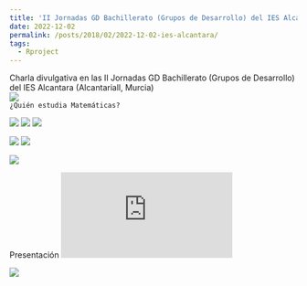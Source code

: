 ```yaml
---
title: 'II Jornadas GD Bachillerato (Grupos de Desarrollo) del IES Alcantara'
date: 2022-12-02
permalink: /posts/2018/02/2022-12-02-ies-alcantara/
tags:
  - Rproject
---
```


Charla divulgativa en las II Jornadas GD Bachillerato (Grupos de Desarrollo) del IES Alcantara (Alcantariall, Murcia) <br> ![](https://amaurandi.github.io/files/20221203-GDBachillerato-vi.png) <br> `¿Quién estudia Matemáticas?`


![](https://amaurandi.github.io/files/20221203-GDBachillerato-ii.jpg)
![](https://amaurandi.github.io/files/20221203-GDBachillerato-iii.jpg)
![](https://amaurandi.github.io/files/20221203-GDBachillerato-iv.jpg)


![](https://amaurandi.github.io/files/20221203-GDBachillerato-vii.png)
![](https://amaurandi.github.io/files/20221203-GDBachillerato-viii.png)


[![](https://amaurandi.github.io/files/20221203-GDBachillerato-ix.png)](https://twitter.com/IesAlcantara/status/1598742421466222608?t=9zTo6PAW8wa9ssRIeBIk7A&s=35)

Presentación [![(https://amaurandi.github.io/files/amaurandi-iesAlcantara.pdf)](https://amaurandi.github.io/files/amaurandi-iesAlcantara.pdf)](![](https://amaurandi.github.io/files/20221203-GDBachillerato-v-small.png))


![](https://amaurandi.github.io/files/20221203-GDBachillerato-i.jpg)
